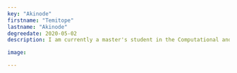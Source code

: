 ```yaml
---
key: "Akinode"
firstname: "Temitope"
lastname: "Akinode"
degreedate: 2020-05-02
description: I am currently a master's student in the Computational and Integrative Biology program at Rutgers Camden. My Bachelor's degree is in Industrial Chemistry from Covenant University, Ota, Nigeria. In my second year of undergraduate, I discovered my interest in solving problems using mathematical methods. Since we had a different education system, it was hard for me to switch programs. The CCIB program has given me the opportunity to explore my interest in mathematics. Working on COVID-19 has changed my perspective on mathematics and shown me how important the subject is in the health sciences.  <a href="mailto:tfa20@scarletmail.rutgers.edu">Email Me</a>

image: 

---
```

